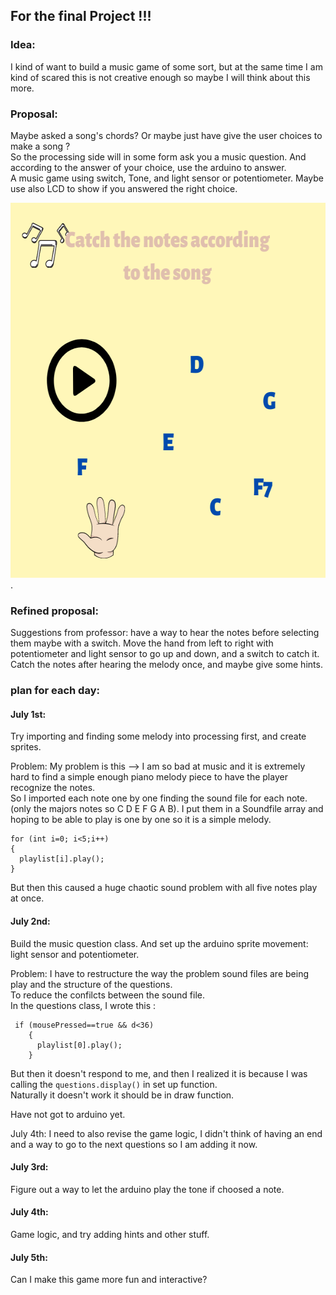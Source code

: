 ## For the final Project !!!
### Idea:
I kind of want to build a music game of some sort, but at the same time I am kind of scared this is not creative enough so maybe I will think about this more.  
### Proposal:

Maybe asked a song's chords?  Or maybe just have give the user choices to make a song ?  
So the processing side will in some form ask you a music question. And according to the answer of your choice, use the arduino to answer.  
A music game using switch, Tone, and light sensor or potentiometer. Maybe use also LCD to show if you answered the right choice. 

<img src="https://github.com/FairyyGenie/introToIM/blob/main/finalProject/music_final.png" width="600" height="600">. 

### Refined proposal:  

Suggestions from professor: have a way to hear the notes before selecting them maybe with a switch.
Move the hand from left to right with potentiometer and light sensor to go up and down, and a switch to catch it.  
Catch the notes after hearing the melody once, and maybe give some hints. 

### plan for each day:
#### July 1st: 

Try importing and finding some melody into processing first, and create sprites.

Problem:
My problem is this --> I am so bad at music and it is extremely hard to find a simple enough piano melody piece to have the player recognize the notes.  
So I imported each note one by one finding the sound file for each note.(only the majors notes so C D E F G A B). 
I put them in a Soundfile array and hoping to be able to play is one by one so it is a simple melody.  
```
for (int i=0; i<5;i++)
{
  playlist[i].play();
}
````
But then this caused a huge chaotic sound problem with all five notes play at once.

#### July 2nd:

Build the music question class.
And set up the arduino sprite movement: light sensor and potentiometer.

Problem:
I have to restructure the way the problem sound files are being play and the structure of the questions.  
To reduce the confilcts between the sound file.  
In the questions class, I wrote this :
````
 if (mousePressed==true && d<36)
    {
      playlist[0].play();
    }
````
But then it doesn't respond to me, and then I realized it is because I was calling the ````questions.display()```` in set up function.  
Naturally it doesn't work it should be in draw function.

Have not got to arduino yet.

July 4th:
I need to also revise the game logic, I didn't think of having an end and a way to go to the next questions so I am adding it now.

#### July 3rd:

Figure out a way to let the arduino play the tone if choosed a note.

#### July 4th:

Game logic, and try adding hints and other stuff.

#### July 5th:  

Can I make this game more fun and interactive?  

